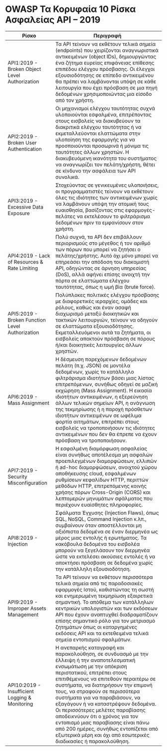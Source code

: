 OWASP Τα Κορυφαία 10 Ρίσκα Ασφαλείας API – 2019
======================================

| Ρίσκο | Περιγραφή |
| ---- | ----------- |
| API1:2019 - Broken Object Level Authorization | Τα API τείνουν να εκθέτουν τελικά σημεία (endpoints) που χειρίζονται αναγνωριστικά αντικειμένων (object IDs), δημιουργώντας ένα ζήτημα ευρείας επιφάνειας επίθεσης επιπέδου ελέγχου πρόσβασης. Οι έλεγχοι εξουσιοδότησης σε επίπεδο αντικειμένου θα πρέπει να λαμβάνονται υπόψη σε κάθε λειτουργία που έχει πρόσβαση σε μια πηγή δεδομένων χρησιμοποιώντας μια είσοδο από τον χρήστη. |
| API2:2019 - Broken User Authentication | Οι μηχανισμοί ελέγχου ταυτότητας συχνά υλοποιούνται εσφαλμένα, επιτρέποντας στους εισβολείς να διακυβεύουν τα διακριτικά ελέγχου ταυτότητας ή να εκμεταλλεύονται ελαττώματα στην υλοποίηση της εφαρμογής για να προσποιούνται προσωρινά ή μόνιμα τις ταυτότητες άλλων χρηστών. Η διακυβευόμενη ικανότητα του συστήματος να αναγνωρίζει τον πελάτη/χρήστη, θέτει σε κίνδυνο την ασφάλεια των API συνολικά. |
| API3:2019 - Excessive Data Exposure | Στοχεύοντας σε γενικευμένες υλοποιήσεις, οι προγραμματιστές τείνουν να εκθέτουν όλες τις ιδιότητες των αντικειμένων χωρίς να λαμβάνουν υπόψη την ατομική τους ευαισθησία, βασίζοντας στις εφαρμογές-πελάτες να εκτελέσουν το φιλτράρισμα δεδομένων πριν τα εμφανίσουν στον χρήστη. |
| API4:2019 - Lack of Resources & Rate Limiting | Πολύ συχνά, τα API δεν επιβάλλουν περιορισμούς στο μέγεθος ή τον αριθμό των πόρων που μπορεί να ζητήσει ο πελάτης/χρήστης. Αυτό όχι μόνο μπορεί να επηρεάσει την απόδοση του διακομιστή API, οδηγώντας σε άρνηση υπηρεσίας (DoS), αλλά αφήνει επίσης ανοιχτή την πόρτα σε ελαττώματα ελέγχου ταυτότητας, όπως η ωμή βία (brute force). |
| API5:2019 - Broken Function Level Authorization | Πολύπλοκες πολιτικές ελέγχου πρόσβασης με διαφορετικές ιεραρχίες, ομάδες και ρόλους, καθώς και έναν ασαφή διαχωρισμό μεταξύ διοικητικών και τακτικών λειτουργιών, τείνουν να οδηγούν σε ελαττώματα εξουσιοδότησης. Εκμεταλλευόμενοι αυτά τα ζητήματα, οι εισβολείς αποκτούν πρόσβαση σε πόρους ή/και διοικητικές λειτουργίες άλλων χρηστών. |
| API6:2019 - Mass Assignment | Η δέσμευση παρεχόμενων δεδομένων πελάτη (π.χ. JSON) σε μοντέλα δεδομένων, χωρίς το κατάλληλο φιλτράρισμα ιδιοτήτων βάσει μιας λίστας επιτρεπόμενων, συνήθως οδηγεί σε μαζική εκχώρηση (Mass Assignment). H εικασία ιδιοτήτων αντικειμένων, η εξερεύνηση άλλων τελικών σημείων API, η ανάγνωση της τεκμηρίωσης ή η παροχή πρόσθετων ιδιοτήτων αντικειμένων σε ωφέλιμα φορτία αιτημάτων, επιτρέπει στους εισβολείς να τροποποιήσουν τις ιδιότητες αντικειμένων που δεν θα έπρεπε να έχουν πρόσβαση να τροποποιήσουν. |
| API7:2019 - Security Misconfiguration | Η εσφαλμένη διαμόρφωση ασφαλείας είναι συνήθως αποτέλεσμα μη ασφαλών προεπιλεγμένων διαμορφώσεων, ελλιπών ή ad-hoc διαμορφώσεων, ανοιχτού χώρου αποθήκευσης cloud, εσφαλμένων ρυθμίσεων κεφαλίδων HTTP, περιττών μεθόδων HTTP, επιτρεπόμενης κοινής χρήσης πόρων Cross-Origin (CORS) και λεπτομερών μηνυμάτων σφάλματος που περιέχουν ευαίσθητες πληροφορίες. |
| API8:2019 - Injection | Σφάλματα Έγχυσης (Injection Flaws), όπως SQL, NoSQL, Command Injection κ.λπ., συμβαίνουν όταν αποστέλλονται μη αξιόπιστα δεδομένα σε έναν διερμηνέα ως μέρος μιας εντολής ή ερωτήματος. Τα κακόβουλα δεδομένα του εισβολέα μπορούν να ξεγελάσουν τον διερμηνέα ώστε να εκτελέσει ακούσιες εντολές ή να αποκτήσει πρόσβαση σε δεδομένα χωρίς την κατάλληλη εξουσιοδότηση. |
| API9:2019 - Improper Assets Management | Τα API τείνουν να εκθέτουν περισσότερα τελικά σημεία από τις παραδοσιακές εφαρμογές Ιστού, καθιστώντας τη σωστή και ενημερωμένη τεκμηρίωση εξαιρετικά σημαντική. Το απόθεμα των κατάλληλων κεντρικών υπολογιστών και των εκδόσεων API που έχουν αναπτυχθεί διαδραματίζουν επίσης σημαντικό ρόλο για τον μετριασμό ζητημάτων όπως οι καταργημένες εκδόσεις API και τα εκτεθειμένα τελικά σημεία εντοπισμού σφαλμάτων. |
| API10:2019 - Insufficient Logging & Monitoring | Η ανεπαρκής καταγραφή και παρακολούθηση, σε συνδυασμό με την έλλειψη ή την αναποτελεσματική ενσωμάτωση με την απόκριση περιστατικού, επιτρέπει στους επιτιθέμενους να επιτεθούν περαιτέρω σε συστήματα, να διατηρήσουν την επιμονή τους, να στραφούν σε περισσότερα συστήματα για να παραβιάσουν, να εξαγάγουν ή να καταστρέψουν δεδομένα. Οι περισσότερες μελέτες παραβίασης αποδεικνύουν ότι ο χρόνος για τον εντοπισμό μιας παραβίασης είναι πάνω από 200 ημέρες, συνήθως εντοπίζεται από εξωτερικά μέρη και όχι από εσωτερικές διαδικασίες ή παρακολούθηση. |
